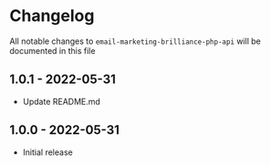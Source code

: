 # Changelog

All notable changes to `email-marketing-brilliance-php-api` will be documented in this file

## 1.0.1 - 2022-05-31

- Update README.md

## 1.0.0 - 2022-05-31

- Initial release
